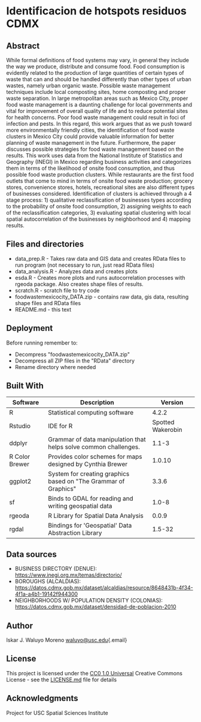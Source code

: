 # Identificacion de hotspots residuos CDMX

## Abstract

While formal definitions of food systems may vary, in general they include the way we produce, distribute and consume food. Food consumption is evidently related to the production of large quantities of certain types of waste that can and should be handled differently than other types of urban wastes, namely urban organic waste. Possible waste management techniques include local composting sites, home composting and proper waste separation. In large metropolitan areas such as Mexico City, proper food waste management is a daunting challenge for local governments and vital for improvement of overall quality of life and to reduce potential sites for health concerns. Poor food waste management could result in foci of infection and pests. In this regard, this work argues that as we push toward more environmentally friendly cities, the identification of food waste clusters in Mexico City could provide valuable information for better planning of waste management in the future. Furthermore, the paper discusses possible strategies for food waste management based on the results. This work uses data from the National Institute of Statistics and Geography (INEGI) in Mexico regarding business activities and categorizes them in terms of the likelihood of onsite food consumption, and thus possible food waste production clusters. While restaurants are the first food outlets that come to mind in terms of onsite food waste production; grocery stores, convenience stores, hotels, recreational sites are also different types of businesses considered. Identification of clusters is achieved through a 4 stage process: 1) qualitative reclassification of businesses types according to the probability of onsite food consumption, 2) assigning weights to each of the reclassification categories, 3) evaluating spatial clustering with local spatial autocorrelation of the businesses by neighborhood and 4) mapping results.

## Files and directories

- data_prep.R - Takes raw data and GIS data and creates RData files to run program (not necessary to run, just read RData files)
- data_analysis.R - Analyzes data and creates plots
- esda.R - Creates more plots and runs autocorrelation processes with rgeoda package. Also creates shape files of results.
- scratch.R - scratch file to try code
- foodwastemexicocity_DATA.zip - contains raw data, gis data, resulting shape files and RData files
- README.md - this text

## Deployment

Before running remember to:

- Decompress "foodwastemexicocity_DATA.zip"
- Decompress all ZIP files in the "RData" directory
- Rename directory where needed

## Built With

| Software       | Description                                                      | Version           |
|------------------------|------------------------|------------------------|
| R              | Statistical computing software                                   | 4.2.2             |
| Rstudio        | IDE for R                                                        | Spotted Wakerobin |
| ddplyr         | Grammar of data manipulation that helps solve common challenges. | 1.1-3             |
| R Color Brewer | Provides color schemes for maps designed by Cynthia Brewer       | 1.0.10            |
| ggplot2        | System for creating graphics based on "The Grammar of Graphics"  | 3.3.6             |
| sf             | Binds to GDAL for reading and writing geospatial data            | 1.0-8             |
| rgeoda         | R Library for Spatial Data Analysis                              | 0.0.9             |
| rgdal          | Bindings for 'Geospatial' Data Abstraction Library               | 1.5-32            |

## Data sources

-   BUSINESS DIRECTORY (DENUE): <https://www.inegi.org.mx/temas/directorio/>
-   BOROUGHS (ALCALDIAS): <https://datos.cdmx.gob.mx/dataset/alcaldias/resource/8648431b-4f34-4f1a-a4b1-19142f944300>
-   NEIGHBORHOODS W/ POPULATION DENSITY (COLONIAS): <https://datos.cdmx.gob.mx/dataset/densidad-de-poblacion-2010>

## Author

Iskar J. Waluyo Moreno [waluyo\@usc.edu](mailto:waluyo@usc.edu){.email}

## License

This project is licensed under the [CC0 1.0 Universal](LICENSE.md) Creative Commons License - see the [LICENSE.md](LICENSE.md) file for details

## Acknowledgments

Project for USC Spatial Sciences Institute
